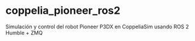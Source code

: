 # coppelia_pioneer_ros2
Simulación y control del robot Pioneer P3DX en CoppeliaSim usando ROS 2 Humble + ZMQ
